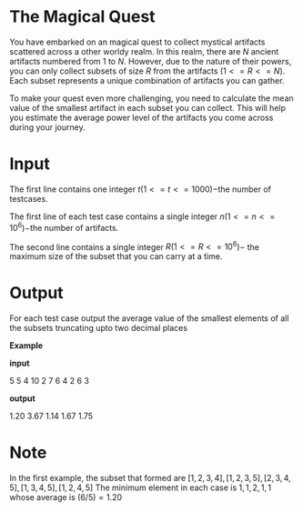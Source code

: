 ﻿#  The Magical Quest
You have embarked on an magical quest to collect mystical artifacts scattered across a other worldy realm. In this realm, there are $N$ ancient artifacts numbered from $1$ to $N$.
 However, due to the nature of their powers, you can only collect subsets of size $R$ from the artifacts $\left(1 <= R <= N\right)$. Each subset represents a unique combination of artifacts you can gather.

To make your quest even more challenging, you need to calculate the mean value of the smallest artifact in each subset you can collect. This will help you estimate the average power level of the artifacts you come across during your journey.

# Input
The first line contains one integer $t \left(1<=t<=1000\right)-$the number of testcases.

The first line of each test case contains a single integer $n \left(1<=n<=10^{6}\right)-$the number of artifacts.

The second line contains a single integer  $R\left(1<=R<=10^{6}\right)-$ the maximum size of the subset that you can carry at a time.
# Output
For each test case output the average value of the smallest elements of all the subsets truncating upto two decimal places

**Example**

**input**

$5$
$5$  $4$
$10$ $2$
$7$ $6$
$4$ $2$
$6$ $3$

**output**

$1.20$
$3.67$
$1.14$
$1.67$
$1.75$

# Note
In the first example, the subset that formed are
$[1,2,3,4],[1,2,3,5],[2,3,4,5],[1,3,4,5],[1,2,4,5]$
The minimum element in each case is $1,1,2,1,1$ whose average is $(6/5) = 1.20$
